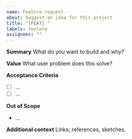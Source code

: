 ```yaml
---
name: Feature request
about: Suggest an idea for this project
title: "[FEAT] "
labels: feature
assignees: ""
---
```


**Summary**
What do you want to build and why?

**Value**
What user problem does this solve?

**Acceptance Criteria**
- [ ] ...
- [ ] ...

**Out of Scope**
- ...

**Additional context**
Links, references, sketches.
